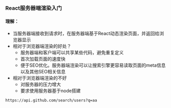### React服务器端渲染入门

#### 理解：

- 当服务器端接收到请求时，在服务器端基于React动态渲染页面，并返回给浏览器显示
- 相对于浏览器端渲染的好处？
  - 服务器端和客户端可以共享某些代码，避免重复定义
  - 首次加载页面的速度快
  - 便于SEO优化。服务器端渲染可以让搜索引擎更容易读取页面的meta信息以及其他SEO相关信息
- 相对于浏览器端渲染的不好
  - 对服务器的压力增大
  - 要求使用服务器基于node搭建

`https://api.github.com/search/users?q=aa`

